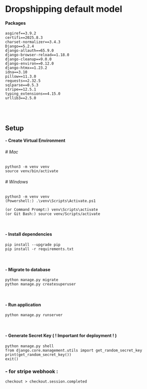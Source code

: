 # Dropshipping default model

#### Packages
```
asgiref==3.9.2
certifi==2025.8.3
charset-normalizer==3.4.3
Django==5.2.4
django-allauth==65.9.0
django-browser-reload==1.18.0
django-cleanup==9.0.0
django-environ==0.12.0
django-htmx==1.23.2
idna==3.10
pillow==11.3.0
requests==2.32.5
sqlparse==0.5.3
stripe==12.5.1
typing_extensions==4.15.0
urllib3==2.5.0

```

<br><br>

## Setup

#### - Create Virtual Environment
###### # Mac
```
python3 -m venv venv
source venv/bin/activate
```

###### # Windows
```
python3 -m venv venv
(Powershell:) .\venv\Scripts\Activate.ps1
```
```
(or Command Prompt:) venv\Scripts\activate 
(or Git Bash:) source venv/Scripts/activate
```

<br>

#### - Install dependencies
```
pip install --upgrade pip
pip install -r requirements.txt
```

<br>

#### - Migrate to database
```
python manage.py migrate
python manage.py createsuperuser
```

<br>

#### - Run application
```
python manage.py runserver
```

<br>

#### - Generate Secret Key ( ! Important for deployment ! )
```
python manage.py shell
from django.core.management.utils import get_random_secret_key
print(get_random_secret_key())
exit()
```


### - for stripe webhook : 
```
checkout > checkout.session.completed
```